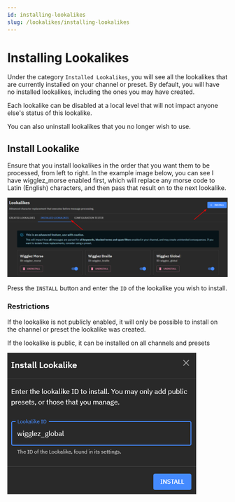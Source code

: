 ```yaml
---
id: installing-lookalikes
slug: /lookalikes/installing-lookalikes
---
```


# Installing Lookalikes

Under the category `Installed Lookalikes`, you will see all the lookalikes that are currently installed on your channel or preset. By default, you will have no installed lookalikes, including the ones you may have created.

Each lookalike can be disabled at a local level that will not impact anyone else's status of this lookalike.

You can also uninstall lookalikes that you no longer wish to use.

## Install Lookalike

Ensure that you install lookalikes in the order that you want them to be processed, from left to right. In the example image below, you can see I have wigglez_morse enabled first, which will replace any morse code to Latin (English) characters, and then pass that result on to the next lookalike.

![lookalike installation example](../../static/img/lookalikes/installing-lookalike-step-1.png)

Press the `INSTALL` button and enter the `ID` of the lookalike you wish to install.

### Restrictions

If the lookalike is not publicly enabled, it will only be possible to install on the channel or preset the lookalike was created.

If the lookalike is public, it can be installed on all channels and presets
  
![lookalike installation example2](../../static/img/lookalikes/installing-lookalike-step-2.png)
